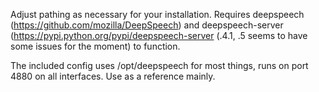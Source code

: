 Adjust pathing as necessary for your installation.  Requires deepspeech (https://github.com/mozilla/DeepSpeech) and deepspeech-server (https://pypi.python.org/pypi/deepspeech-server (.4.1, .5 seems to have some issues for the moment) to function.  

The included config uses /opt/deepspeech for most things, runs on port 4880 on all interfaces.  Use as a reference mainly.
